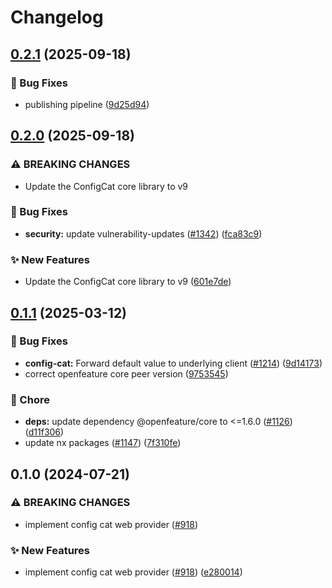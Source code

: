 # Changelog

## [0.2.1](https://github.com/open-feature/js-sdk-contrib/compare/config-cat-core-v0.2.0...config-cat-core-v0.2.1) (2025-09-18)


### 🐛 Bug Fixes

* publishing pipeline ([9d25d94](https://github.com/open-feature/js-sdk-contrib/commit/9d25d94d6b00c32bf2437f8fd793e0b8c631c3ff))

## [0.2.0](https://github.com/open-feature/js-sdk-contrib/compare/config-cat-core-v0.1.1...config-cat-core-v0.2.0) (2025-09-18)


### ⚠ BREAKING CHANGES

* Update the ConfigCat core library to v9

### 🐛 Bug Fixes

* **security:** update vulnerability-updates ([#1342](https://github.com/open-feature/js-sdk-contrib/issues/1342)) ([fca83c9](https://github.com/open-feature/js-sdk-contrib/commit/fca83c925c6a3d19bac9d647562fd534397b376b))


### ✨ New Features

* Update the ConfigCat core library to v9 ([601e7de](https://github.com/open-feature/js-sdk-contrib/commit/601e7de19948bc826778a076f27b46a8cb1fabca))

## [0.1.1](https://github.com/open-feature/js-sdk-contrib/compare/config-cat-core-v0.1.0...config-cat-core-v0.1.1) (2025-03-12)


### 🐛 Bug Fixes

* **config-cat:** Forward default value to underlying client ([#1214](https://github.com/open-feature/js-sdk-contrib/issues/1214)) ([9d14173](https://github.com/open-feature/js-sdk-contrib/commit/9d14173cf08da3030fc58fea8786b24bafd80403))
* correct openfeature core peer version ([9753545](https://github.com/open-feature/js-sdk-contrib/commit/9753545cd9bbc647d06ab2cdfeda52cf37550c63))


### 🧹 Chore

* **deps:** update dependency @openfeature/core to &lt;=1.6.0 ([#1126](https://github.com/open-feature/js-sdk-contrib/issues/1126)) ([d11f306](https://github.com/open-feature/js-sdk-contrib/commit/d11f30649da398806f9a6cd5917307f1ffb0ef46))
* update nx packages ([#1147](https://github.com/open-feature/js-sdk-contrib/issues/1147)) ([7f310fe](https://github.com/open-feature/js-sdk-contrib/commit/7f310fe87101b8aa793e1436e63c7602ccc202e3))

## 0.1.0 (2024-07-21)


### ⚠ BREAKING CHANGES

* implement config cat web provider ([#918](https://github.com/open-feature/js-sdk-contrib/issues/918))

### ✨ New Features

* implement config cat web provider ([#918](https://github.com/open-feature/js-sdk-contrib/issues/918)) ([e280014](https://github.com/open-feature/js-sdk-contrib/commit/e280014f8998dd2e5f2b7700f0d24842eeafab5f))
